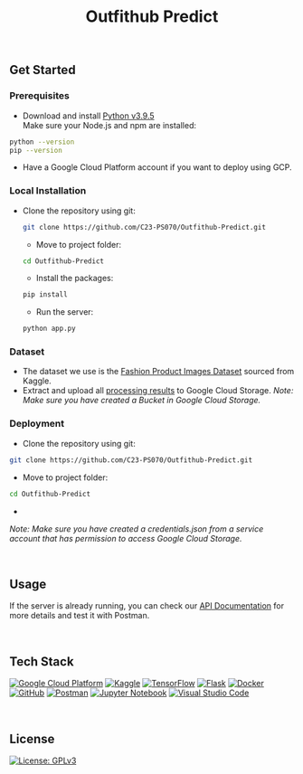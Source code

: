 <div align="center">

# Outfithub Predict

</div>

<br>

## Get Started
### Prerequisites
 * Download and install <a href="https://www.python.org/downloads/release/python-395/">Python v3.9.5<a/> <br>
  Make sure your Node.js and npm are installed:
  ```bash
  python --version
  pip --version
  ```
  * Have a Google Cloud Platform account if you want to deploy using GCP.

### Local Installation
* Clone the repository using git:
  ```bash
  git clone https://github.com/C23-PS070/Outfithub-Predict.git
  ```
  * Move to project folder:
  ```bash
  cd Outfithub-Predict
  ```
  * Install the packages:
  ```bash
  pip install
  ``` 
  * Run the server:
  ```bash
  python app.py
  ``` 

### Dataset
 * The dataset we use is the <a href="https://www.kaggle.com/datasets/paramaggarwal/fashion-product-images-dataset?datasetId=139630&sortBy=voteCount">Fashion Product Images Dataset<a/> sourced from Kaggle.
 * Extract and upload all <a href="https://drive.google.com/drive/folders/1oQb1LImUCdB-wrDUD6KGnBc6f3OntM9s">processing results<a/> to Google Cloud Storage.
   _Note: Make sure you have created a Bucket in Google Cloud Storage._
  
### Deployment
  * Clone the repository using git:
   ```bash
  git clone https://github.com/C23-PS070/Outfithub-Predict.git
  ```
  * Move to project folder:
  ```bash
  cd Outfithub-Predict
  ```
  * 
   _Note: Make sure you have created a credentials.json from a service account that has permission to access Google Cloud Storage._
  

<br>

## Usage
If the server is already running, you can check our <a href="https://documenter.getpostman.com/">API Documentation</a> for more details and test it with Postman.

<br>

## Tech Stack
[![Google Cloud Platform](https://img.shields.io/badge/Google%20Cloud%20Platform-%234285F4.svg?style=plastic&logo=google-cloud&logoColor=white)](https://cloud.google.com/) [![Kaggle](https://img.shields.io/badge/Kaggle-035a7d?style=plastic&logo=kaggle&logoColor=white)](https://www.kaggle.com/) [![TensorFlow](https://img.shields.io/badge/TensorFlow-%23FF6F00.svg?style=plastic&logo=TensorFlow&logoColor=white)](https://www.tensorflow.org/) [![Flask](https://img.shields.io/badge/Flask-%23000.svg?style=plastic&logo=flask&logoColor=white)](https://flask.palletsprojects.com/) [![Docker](https://img.shields.io/badge/Docker-%230db7ed.svg?style=plastic&logo=docker&logoColor=white)](https://www.docker.com/) [![GitHub](https://img.shields.io/badge/GitHub-%23121011.svg?style=plastic&logo=github&logoColor=white)](https://github.com/) [![Postman](https://img.shields.io/badge/Postman-FF6C37?style=plastic&logo=postman&logoColor=white)](https://www.postman.com/) [![Jupyter Notebook](https://img.shields.io/badge/Jupyter-%23FA0F00.svg?style=plastic&logo=jupyter&logoColor=white)](https://jupyter.org/) [![Visual Studio Code](https://img.shields.io/badge/Visual%20Studio%20Code-0078d7.svg?style=plastic&logo=visual-studio-code&logoColor=white)](https://code.visualstudio.com/)

<br>

## License
[![License: GPLv3](https://img.shields.io/badge/License-GPLv3-blue.svg?style=plastic)](https://www.gnu.org/licenses/gpl-3.0)
